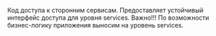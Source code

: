 Код доступа к сторонним сервисам. Предоставляет устойчивый интерфейс доступа для уровня services.
Важно!!! По возможности бизнес-логику приложения выносим на уровень services.
